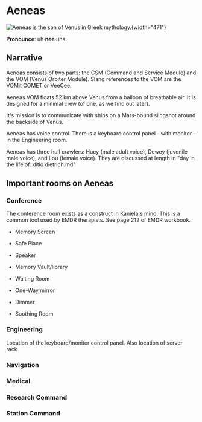 # Aeneas 

![*Aeneas is the son of Venus in Greek mythology.*](https://cdn.cnn.com/cnnnext/dam/assets/141222115103-cloud-city.png){width="471"}

**Pronounce**: uh·**nee**·uhs

## Narrative

Aeneas consists of two parts: the CSM (Command and Service Module) and the VOM (Venus Orbiter Module). Slang references to the VOM are the VOMit COMET or VeeCee.

Aeneas VOM floats 52 km above Venus from a balloon of breathable air. It is designed for a minimal crew (of one, as we find out later).

It's mission is to communicate with ships on a Mars-bound slingshot around the backside of Venus.

Aeneas has voice control. There is a keyboard control panel - with monitor - in the Engineering room.

Aeneas has three hull crawlers: Huey (male adult voice), Dewey (juvenile male voice), and Lou (female voice). They are discussed at length in "day in the life of: ditlo dietrich.md"

## Important rooms on Aeneas

### Conference

The conference room exists as a construct in Kaniela's mind. This is a common tool used by EMDR therapists. See page 212 of EMDR workbook.

-   Memory Screen

-   Safe Place

-   Speaker

-   Memory Vault/library

-   Waiting Room

-   One-Way mirror

-   Dimmer

-   Soothing Room

### Engineering

Location of the keyboard/monitor control panel. Also location of server rack.

### Navigation

### Medical

### Research Command

### Station Command
